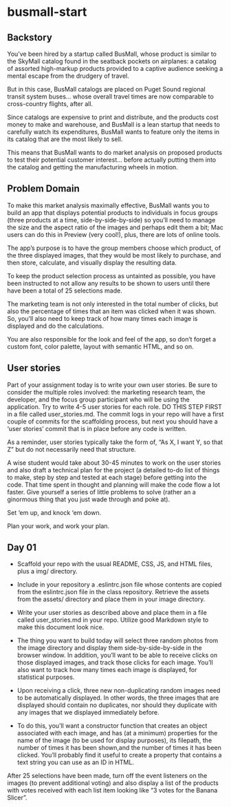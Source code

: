 # busmall-start

## Backstory


You’ve been hired by a startup called BusMall, whose product is similar to the SkyMall catalog found in the seatback pockets on airplanes: a catalog of assorted high-markup products provided to a captive audience seeking a mental escape from the drudgery of travel.


But in this case, BusMall catalogs are placed on Puget Sound regional transit system buses… whose overall travel times are now comparable to cross-country flights, after all.


Since catalogs are expensive to print and distribute, and the products cost money to make and warehouse, and BusMall is a lean startup that needs to carefully watch its expenditures, BusMall wants to feature only the items in its catalog that are the most likely to sell.


This means that BusMall wants to do market analysis on proposed products to test their potential customer interest… before actually putting them into the catalog and getting the manufacturing wheels in motion.

## Problem Domain


To make this market analysis maximally effective, BusMall wants you to build an app that displays potential products to individuals in focus groups (three products at a time, side-by-side-by-side) so you’ll need to manage the size and the aspect ratio of the images and perhaps edit them a bit; Mac users can do this in Preview (very cool!), plus, there are lots of online tools.


The app’s purpose is to have the group members choose which product, of the three displayed images, that they would be most likely to purchase, and then store, calculate, and visually display the resulting data.


To keep the product selection process as untainted as possible, you have been instructed to not allow any results to be shown to users until there have been a total of 25 selections made.


The marketing team is not only interested in the total number of clicks, but also the percentage of times that an item was clicked when it was shown. So, you’ll also need to keep track of how many times each image is displayed and do the calculations.


You are also responsible for the look and feel of the app, so don’t forget a custom font, color palette, layout with semantic HTML, and so on.


## User stories


Part of your assignment today is to write your own user stories. Be sure to consider the multiple roles involved: the marketing research team, the developer, and the focus group participant who will be using the application. Try to write 4-5 user stories for each role. DO THIS STEP FIRST in a file called user_stories.md. The commit logs in your repo will have a first couple of commits for the scaffolding process, but next you should have a ‘user stories’ commit that is in place before any code is written.


As a reminder, user stories typically take the form of, “As X, I want Y, so that Z” but do not necessarily need that structure.


A wise student would take about 30-45 minutes to work on the user stories and also draft a technical plan for the project (a detailed to-do list of things to make, step by step and tested at each stage) before getting into the code. That time spent in thought and planning will make the code flow a lot faster. Give yourself a series of little problems to solve (rather an a ginormous thing that you just wade through and poke at).


Set ‘em up, and knock ‘em down.


Plan your work, and work your plan.

## Day 01

* Scaffold your repo with the usual README, CSS, JS, and HTML files, plus a img/ directory.

* Include in your repository a .eslintrc.json file whose contents are copied from the eslintrc.json file in the class repository.
Retrieve the assets from the assets/ directory and place them in your image directory.

* Write your user stories as described above and place them in a file called user_stories.md in your repo. Utilize good Markdown style to make this document look nice.

* The thing you want to build today will select three random photos from the image directory and display them side-by-side-by-side in the browser window.
In addition, you’ll want to be able to receive clicks on those displayed images, and track those clicks for each image. You’ll also want to track how many times each image is displayed, for statistical purposes.

* Upon receiving a click, three new non-duplicating random images need to be automatically displayed. In other words, the three images that are displayed should contain no duplicates, nor should they duplicate with any images that we displayed immediately before.

* To do this, you’ll want a constructor function that creates an object associated with each image, and has (at a minimum) properties for the name of the image (to be used for display purposes), its filepath, the number of times it has been shown,and the number of times it has been clicked. You’ll probably find it useful to create a property that contains a text string you can use as an ID in HTML.


After 25 selections have been made, turn off the event listeners on the images (to prevent additional voting) and also display a list of the products with votes received with each list item looking like “3 votes for the Banana Slicer”.
